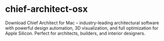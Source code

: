 # chief-architect-osx
Download Chief Architect for Mac – industry-leading architectural software with powerful design automation, 3D visualization, and full optimization for Apple Silicon. Perfect for architects, builders, and interior designers.
